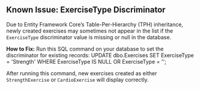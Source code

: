 ## Known Issue: ExerciseType Discriminator

Due to Entity Framework Core’s Table-Per-Hierarchy (TPH) inheritance, newly created exercises may sometimes not appear in the list if the `ExerciseType` discriminator value is missing or null in the database.

**How to Fix:**
Run this SQL command on your database to set the discriminator for existing records:
UPDATE dbo.Exercises
SET ExerciseType = 'Strength'
WHERE ExerciseType IS NULL OR ExerciseType = '';

After running this command, new exercises created as either `StrengthExercise` or `CardioExercise` will display correctly.
